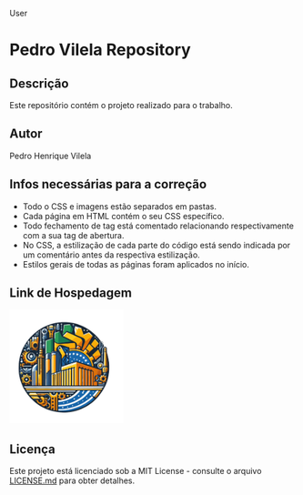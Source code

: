 User
# Pedro Vilela Repository

## Descrição
Este repositório contém o projeto realizado para o trabalho.

## Autor
Pedro Henrique Vilela

## Infos necessárias para a correção
- Todo o CSS e imagens estão separados em pastas.
- Cada página em HTML contém o seu CSS específico.
- Todo fechamento de tag está comentado relacionando respectivamente com a sua tag de abertura.
- No CSS, a estilização de cada parte do código está sendo indicada por um comentário antes da respectiva estilização.
- Estilos gerais de todas as páginas foram aplicados no início.

## Link de Hospedagem
<img src="Icones/Logo.png" alt="logo" width="200" ><a href="https://etufbphv.netlify.app/" target="_blank" alt="logo"></a>


## Licença
Este projeto está licenciado sob a MIT License - consulte o arquivo [LICENSE.md](LICENSE.md) para obter detalhes.
